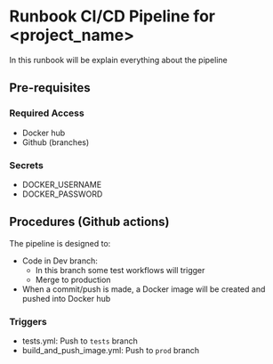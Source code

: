 # Runbook CI/CD Pipeline for <project_name>

In this runbook will be explain everything about the pipeline

## Pre-requisites
### Required Access
- Docker hub
- Github (branches)

### Secrets
- DOCKER_USERNAME
- DOCKER_PASSWORD

## Procedures (Github actions)

The pipeline is designed to:
- Code in Dev branch:
  - In this branch some test workflows will trigger
  - Merge to production
- When a commit/push is made, a Docker image will be created and pushed into Docker hub

### Triggers 
- tests.yml: Push to `tests` branch
- build_and_push_image.yml: Push to `prod` branch

